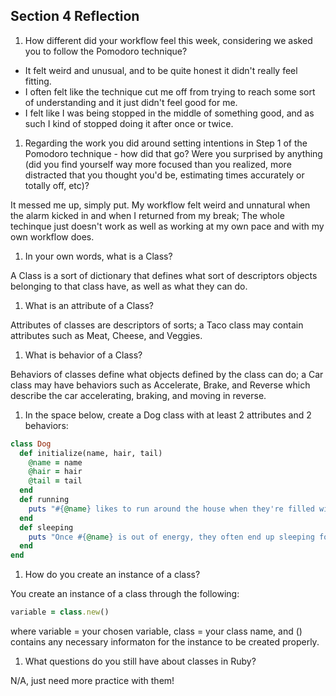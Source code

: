 ## Section 4 Reflection

1. How different did your workflow feel this week, considering we asked you to follow the Pomodoro technique?

+ It felt weird and unusual, and to be quite honest it didn't really feel fitting.
+ I often felt like the technique cut me off from trying to reach some sort of understanding and it just didn't feel good for me.
+ I felt like I was being stopped in the middle of something good, and as such I kind of stopped doing it after once or twice.

1. Regarding the work you did around setting intentions in Step 1 of the Pomodoro technique - how did that go? Were you surprised by anything (did you find yourself way more focused than you realized, more distracted that you thought you'd be, estimating times accurately or totally off, etc)?

It messed me up, simply put. My workflow felt weird and unnatural when the alarm kicked in and when I returned from my break; The whole techinque just doesn't work as well as working at my own pace and with my own workflow does.

1. In your own words, what is a Class?

A Class is a sort of dictionary that defines what sort of descriptors objects belonging to that class have, as well as what they can do.

1. What is an attribute of a Class?

Attributes of classes are descriptors of sorts; a Taco class may contain attributes such as Meat, Cheese, and Veggies.

1. What is behavior of a Class?

Behaviors of classes define what objects defined by the class can do; a Car class may have behaviors such as Accelerate, Brake, and Reverse which describe the car accelerating, braking, and moving in reverse.

1. In the space below, create a Dog class with at least 2 attributes and 2 behaviors:

```rb
class Dog
  def initialize(name, hair, tail)
    @name = name
    @hair = hair
    @tail = tail
  end
  def running
    puts "#{@name} likes to run around the house when they're filled with energy!"
  end
  def sleeping
    puts "Once #{@name} is out of energy, they often end up sleeping for hours."
  end
end
```

1. How do you create an instance of a class?

You create an instance of a class through the following:
```rb
variable = class.new()
```
where variable = your chosen variable, class = your class name, and () contains any necessary informaton for the instance to be created properly.

1. What questions do you still have about classes in Ruby?

N/A, just need more practice with them!

